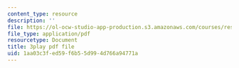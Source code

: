 ```yaml
---
content_type: resource
description: ''
file: https://ol-ocw-studio-app-production.s3.amazonaws.com/courses/res-6-007-signals-and-systems-spring-2011/1aa03c3fed59f6b55d994d766a94771a_P5Ce9tbK86M.pdf
file_type: application/pdf
resourcetype: Document
title: 3play pdf file
uid: 1aa03c3f-ed59-f6b5-5d99-4d766a94771a
---
```

